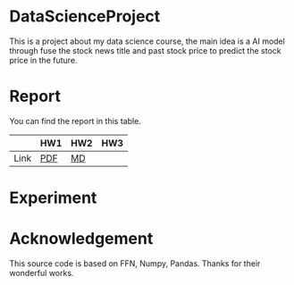 # DataScienceProject

This is a project about my data science course, the main idea is a AI model through fuse the stock news title and past stock price to predict the stock price in the future.

# Report

You can find the report in this table.

|      | HW1                              | HW2                  | HW3 |
| ---- | -------------------------------- | -------------------- | --- |
| Link | [PDF](./HWreport/HW1_109511068.pdf) | [MD](./HWreport/hw2.md) |     |

# Experiment

# Acknowledgement

This source code is based on FFN, Numpy, Pandas. Thanks for their wonderful works.

